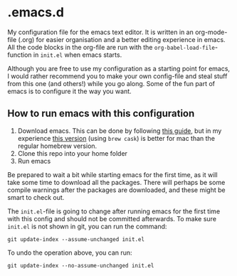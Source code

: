 # .emacs.d
My configuration file for the emacs text editor. It is written in an org-mode-file (.org) for easier organisation and a better editing experience in emacs. All the code blocks in the org-file are run with the `org-babel-load-file`-function in `init.el` when emacs starts.

Although you are free to use my configuration as a starting point for emacs, I would rather recommend you to make your own config-file and steal stuff from this one (and others!) while you go along. Some of the fun part of emacs is to configure it the way you want.

## How to run emacs with this configuration
1. Download emacs. This can be done by following [this guide](https://www.gnu.org/software/emacs/download.html), but in my experience [this version](https://github.com/railwaycat/homebrew-emacsmacport) (using `brew cask`) is better for mac than the regular homebrew version.
2. Clone this repo into your home folder
3. Run emacs

Be prepared to wait a bit while starting emacs for the first time, as it will take some time to download all the packages. There will perhaps be some compile warnings after the packages are downloaded, and these might be smart to check out.

The `init.el`-file is going to change after running emacs for the first time with this config and should not be committed afterwards. To make sure `init.el` is not shown in git, you can run the command:
```
git update-index --assume-unchanged init.el
```
To undo the operation above, you can run:
```
git update-index --no-assume-unchanged init.el
```
